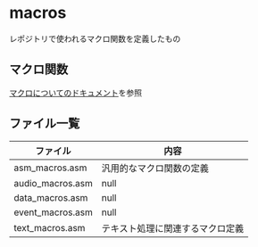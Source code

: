# macros

レポジトリで使われるマクロ関数を定義したもの

## マクロ関数

[マクロについてのドキュメント](../docs/macro.md)を参照

## ファイル一覧

 ファイル  |  内容
---- | ----
asm_macros.asm | 汎用的なマクロ関数の定義
audio_macros.asm | null
data_macros.asm | null
event_macros.asm | null
text_macros.asm | テキスト処理に関連するマクロ定義